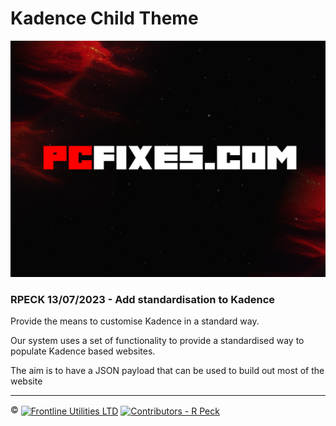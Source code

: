# Kadence Child Theme
![PCFixes.com Kadence Child Theme](screenshot.png)
### RPECK 13/07/2023 - Add standardisation to Kadence

Provide the means to customise Kadence in a standard way.

Our system uses a set of functionality to provide a standardised way to populate Kadence based websites.

The aim is to have a JSON payload that can be used to build out most of the website

---

:copyright: <a href="http://www.frontlineutilities.co.uk" align="absmiddle"><img src="https://i.imgur.com/xwejn02.jpg" height="22" align="absmiddle" title="Frontline Utilities LTD"  /></a> <a href="http://github.com/richpeck" align="absmiddle" ><img src="https://avatars0.githubusercontent.com/u/1104431" height="22" align="absmiddle" title="Contributors - R Peck" /></a>
